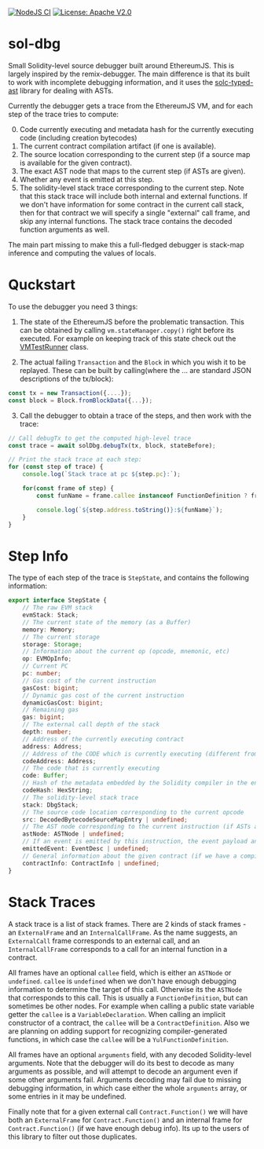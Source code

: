 [![NodeJS CI](https://github.com/ConsenSys/sol-dbg/actions/workflows/node.js.yml/badge.svg)](https://github.com/ConsenSys/sol-dbg/actions/workflows/node.js.yml)
[![License: Apache V2.0](https://img.shields.io/badge/License-Apache%202.0-blue.svg)](./LICENSE)

# sol-dbg

Small Solidity-level source debugger built around EthereumJS. This is largely inspired by the remix-debugger. The main difference is that its built to work with incomplete debugging information, and it uses the [solc-typed-ast](https://github.com/ConsenSys/solc-typed-ast) library for dealing with ASTs.

Currently the debugger gets a trace from the EthereumJS VM, and for each step of the trace tries to compute:

0. Code currently executing and metadata hash for the currently executing code (including creation bytecodes)
1. The current contract compilation artifact (if one is available).
2. The source location corresponding to the current step (if a source map is available for the given contract).
3. The exact AST node that maps to the current step (if ASTs are given).
4. Whether any event is emitted at this step.
5. The solidity-level stack trace corresponding to the current step. Note that this stack trace will include both internal and external functions. If we don't have information for some contract in the current call stack, then for that contract we will specify a single "external" call frame, and skip any internal functions. The stack trace contains the decoded function arguments as well.

The main part missing to make this a full-fledged debugger is stack-map inference and computing the values of locals.

# Quckstart

To use the debugger you need 3 things:

1. The state of the EthereumJS before the problematic transaction. This can be obtained by calling `vm.stateManager.copy()` right before its executed. For example on keeping track of this state check out the  [VMTestRunner](https://github.com/ConsenSys/sol-dbg/blob/main/test/utils/test_runner.ts#L81) class.

2. The actual failing `Transaction` and the `Block` in which you wish it to be replayed. These can be built by calling(where the ... are standard JSON descriptions of the tx/block):

```typescript
const tx = new Transaction({....});
const block = Block.fromBlockData({...});
```

3. Call the debugger to obtain a trace of the steps, and then work with the trace:

```typescript
// Call debugTx to get the computed high-level trace
const trace = await solDbg.debugTx(tx, block, stateBefore);

// Print the stack trace at each step:
for (const step of trace) {
    console.log(`Stack trace at pc ${step.pc}:`);

    for(const frame of step) {
        const funName = frame.callee instanceof FunctionDefinition ? frame.callee.name : "<unknown-function>";

        console.log(`${step.address.toString()}:${funName}`);
    }
}
```

# Step Info

The type of each step of the trace is `StepState`, and contains the following information:

```typescript
export interface StepState {
    // The raw EVM stack
    evmStack: Stack;
    // The current state of the memory (as a Buffer)
    memory: Memory;
    // The current storage
    storage: Storage;
    // Information about the current op (opcode, mnemonic, etc)
    op: EVMOpInfo;
    // Current PC
    pc: number;
    // Gas cost of the current instruction
    gasCost: bigint;
    // Dynamic gas cost of the current instruction
    dynamicGasCost: bigint;
    // Remaining gas
    gas: bigint;
    // The external call depth of the stack
    depth: number;
    // Address of the currently executing contract
    address: Address;
    // Address of the CODE which is currently executing (different from address in the case of DELEGATECALL)
    codeAddress: Address;
    // The code that is currently executing
    code: Buffer;
    // Hash of the metadata embedded by the Solidity compiler in the end of the bytecode
    codeHash: HexString;
    // The solidity-level stack trace
    stack: DbgStack;
    // The source code location corresponding to the current opcode
    src: DecodedBytecodeSourceMapEntry | undefined;
    // The AST node corresponding to the current instruction (if ASTs are present)
    astNode: ASTNode | undefined;
    // If an event is emitted by this instruction, the event payload and topics
    emittedEvent: EventDesc | undefined;
    // General information about the given contract (if we have a compiler artifact for it). May contain name, code , sourcemaps, ASTs, metadata /// hash, etc.
    contractInfo: ContractInfo | undefined;
}
```

# Stack Traces

A stack trace is a list of stack frames. There are 2 kinds of stack frames - an `ExternalFrame` and an `InternalCallFrame`. As the name suggests, an `ExternalCall` frame corresponds to an external call, and an `InternalCallFrame` corresponds to a call for an internal function in a contract.

All frames have an optional `callee` field, which is either an `ASTNode` or `undefined`. `callee` is `undefined` when we don't have enough debugging information to determine the target of this call. Otherwise its the `ASTNode` that corresponds to this call. This is usually a `FunctionDefinition`, but can sometimes be other nodes. For example when calling a public state variable getter the `callee` is a `VariableDeclaration`. When calling an implicit constructor of a contract, the `callee` will be a `ContractDefinition`. Also we are planning on adding support for recognizing compiler-generated functions, in which case the `callee` will be a `YulFunctionDefinition`.

All frames have an optional `arguments` field, with any decoded Solidity-level arguments. Note that the debugger will do its best to decode as many arguments as possible, and will attempt to decode an argument even if some other arguments fail. Arguments decoding may fail due to missing debugging information, in which case either the whole `arguments` array, or some entries in it may be undefined.

Finally note that for a given external call `Contract.Function()` we will have both an `ExternalFrame` for `Contract.Function()` and an internal frame for `Contract.Function()` (if we have enough debug info). Its up to the users of this library to filter out those duplicates.
